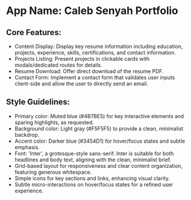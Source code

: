 # **App Name**: Caleb Senyah Portfolio

## Core Features:

- Content Display: Display key resume information including education, projects, experience, skills, certifications, and contact information.
- Projects Listing: Present projects in clickable cards with modals/dedicated routes for details.
- Resume Download: Offer direct download of the resume PDF.
- Contact Form: Implement a contact form that validates user inputs client-side and allow the user to directly send an email.

## Style Guidelines:

- Primary color: Muted blue (#4B7BE5) for key interactive elements and sparing highlights, as requested.
- Background color: Light gray (#F5F5F5) to provide a clean, minimalist backdrop.
- Accent color: Darker blue (#3454D1) for hover/focus states and subtle emphasis.
- Font: 'Inter', a grotesque-style sans-serif. Inter is suitable for both headlines and body text, aligning with the clean, minimalist brief.
- Grid-based layout for responsiveness and clear content organization, featuring generous whitespace.
- Simple icons for key sections and links, enhancing visual clarity.
- Subtle micro-interactions on hover/focus states for a refined user experience.